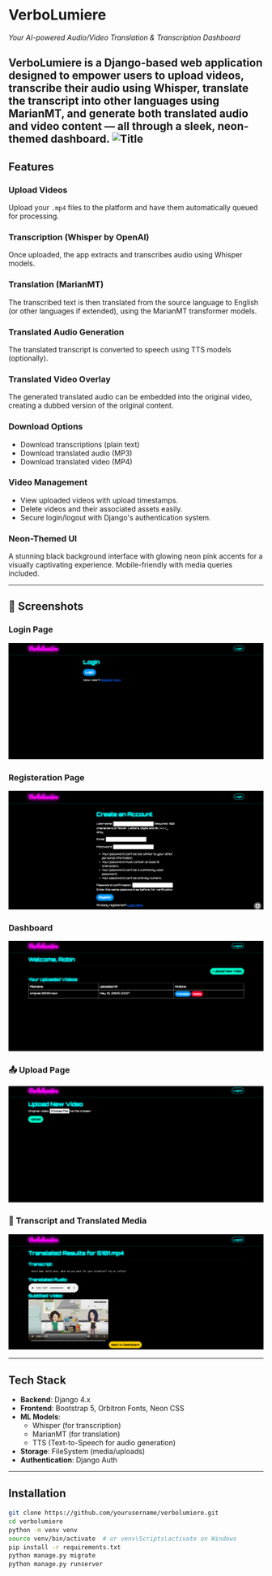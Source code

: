 #  VerboLumiere  
*Your AI-powered Audio/Video Translation & Transcription Dashboard*

VerboLumiere is a Django-based web application designed to empower users to upload videos, transcribe their audio using Whisper, translate the transcript into other languages using MarianMT, and generate both translated audio and video content — all through a sleek, neon-themed dashboard.
![Title](ReadmeMedia/Verbolumiére_20250520_092601_0000.png)
---

##  Features

###  Upload Videos
Upload your `.mp4` files to the platform and have them automatically queued for processing.

###  Transcription (Whisper by OpenAI)
Once uploaded, the app extracts and transcribes audio using Whisper models.

###  Translation (MarianMT)
The transcribed text is then translated from the source language to English (or other languages if extended), using the MarianMT transformer models.

###  Translated Audio Generation
The translated transcript is converted to speech using TTS models (optionally).

###  Translated Video Overlay
The generated translated audio can be embedded into the original video, creating a dubbed version of the original content.

###  Download Options
- Download transcriptions (plain text)
- Download translated audio (MP3)
- Download translated video (MP4)

###  Video Management
- View uploaded videos with upload timestamps.
- Delete videos and their associated assets easily.
- Secure login/logout with Django's authentication system.

###  Neon-Themed UI
A stunning black background interface with glowing neon pink accents for a visually captivating experience. Mobile-friendly with media queries included.

---

## 📸 Screenshots

###  Login Page  
![Login Page](ReadmeMedia/image.png)

###  Registeration Page  
![Login Page](ReadmeMedia/registeration.png)

###  Dashboard  
![Dashboard Screenshot](ReadmeMedia/dashboard.png)

### 📤 Upload Page  
![Upload Screenshot](ReadmeMedia/upload.png)

### 📝 Transcript and Translated Media  
![Results Screenshot](ReadmeMedia/translated.png)

---

##  Tech Stack

- **Backend**: Django 4.x
- **Frontend**: Bootstrap 5, Orbitron Fonts, Neon CSS
- **ML Models**:
  - Whisper (for transcription)
  - MarianMT (for translation)
  - TTS (Text-to-Speech for audio generation)
- **Storage**: FileSystem (media/uploads)
- **Authentication**: Django Auth

---

##  Installation

```bash
git clone https://github.com/yourusername/verbolumiere.git
cd verbolumiere
python -m venv venv
source venv/bin/activate  # or venv\Scripts\activate on Windows
pip install -r requirements.txt
python manage.py migrate
python manage.py runserver
